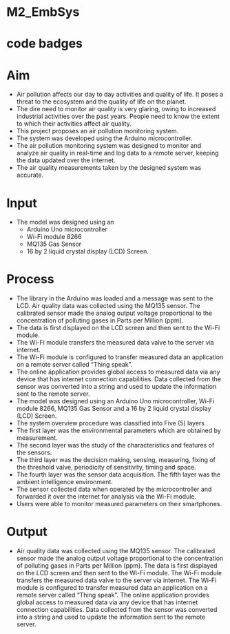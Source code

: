 # M2_EmbSys
# code badges 

 # Aim
  * Air pollution affects our day to day activities and quality of life. It poses a threat to the ecosystem and the quality of life on the planet.
  *  The dire need to monitor air quality is very glaring, owing to increased industrial activities over the past years. People need to know the extent to which their activities affect air quality. 
  *  This project proposes an air pollution monitoring system. 
  *  The system was developed using the Arduino microcontroller. 
  *  The air pollution monitoring system was designed to monitor and analyze air quality in real-time and log data to a remote server, keeping the data updated over the internet. 
  *   The air quality measurements taken by the designed system was accurate. 
# Input 
 *  The model was designed using an 
       *  Arduino Uno microcontroller
       *   Wi-Fi module 8266
       *    MQ135 Gas Sensor 
       *    16 by 2 liquid crystal display (LCD) Screen.
 # Process 

* The library in the Arduino was loaded and a message was sent to the LCD. Air quality data was collected using the MQ135 sensor. The calibrated sensor made the analog output voltage proportional to the concentration of polluting gases in Parts per Million (ppm).
*  The data is first displayed on the LCD screen and then sent to the Wi-Fi module. 
*  The Wi-Fi module transfers the measured data valve to the server via internet. 
*  The Wi-Fi module is configured to transfer measured data an application on a remote server  called “Thing speak”. 
*  The online application provides global access to measured data via any device that has internet connection capabilities. Data collected from the sensor was converted into a string and used to update the information sent to the remote server.
*  The model was designed using an Arduino Uno microcontroller, Wi-Fi module 8266, MQ135 Gas Sensor and a 16 by 2 liquid crystal display (LCD) Screen. 
* The system overview procedure was classified into Five (5) layers .
*  The first layer was the environmental parameters which are obtained by measurement.
*   The second layer was the study of the characteristics and features of the sensors. 
*   The third layer was the decision making, sensing, measuring, fixing of the threshold valve, periodicity of sensitivity, timing and space. 
*   The fourth layer was the sensor data acquisition. The fifth layer was the ambient intelligence environment.
*    The sensor collected data when operated by the microcontroller and forwarded it over the internet for analysis via the Wi-Fi module.
*   Users were able to monitor measured parameters on their smartphones.
# Output 
  * Air quality data was collected using the MQ135 sensor. The calibrated sensor made the analog output voltage proportional to the concentration of polluting gases in Parts per Million (ppm). The data is first displayed on the LCD screen and then sent to the Wi-Fi module. The Wi-Fi module transfers the measured data valve to the server via internet. The Wi-Fi module is configured to transfer measured data an application on a remote server  called “Thing speak”. The online application provides global access to measured data via any device that has internet connection capabilities. Data collected from the sensor was converted into a string and used to update the information sent to the remote server.

 
   
 

 
